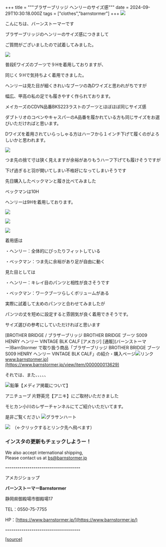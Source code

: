 +++
title = """ブラザーブリッジ ヘンリーのサイズ感"""
date = 2024-09-29T10:30:18.000Z
tags = ["clothes","barnstormer"]
+++
[![](https://stat.ameba.jp/user_images/20231023/16/barnstormer-go/b2/03/p/o0420015015354743273.png)](https://ameblo.jp/barnstormer-go/entry-12825670498.html)

こんにちは、バーンストーマーです

ブラザーブリッジのヘンリーのサイズ感につきまして

ご質問がございましたので試着してみました。

[![](https://stat.ameba.jp/user_images/20240929/17/barnstormer-go/65/45/j/o0266040015492087693.jpg)](https://stat.ameba.jp/user_images/20240929/17/barnstormer-go/65/45/j/o0266040015492087693.jpg)

普段Eワイズのブーツで９Hを着用しておりますが、

同じく９Hで気持ちよく着用できました。

ヘンリーは見た目が細くきれいなブーツの為Dワイズと思われがちですが

幅広、甲高の私の足でも履きやすく作られております。

メイカーズのCDVN品番BKS223ラストのブーツとほぼほぼ同じサイズ感

ダブトリオのコペンやキャスパーのA品番を履かれている方も同じサイズをお選びいただければと思います。

Dワイズを着用されていらっしゃる方はハーフから１インチ下げて履くのがよろしいかと思われます。

[![](https://stat.ameba.jp/user_images/20240929/17/barnstormer-go/d1/a7/j/o0266040015492087696.jpg)](https://stat.ameba.jp/user_images/20240929/17/barnstormer-go/d1/a7/j/o0266040015492087696.jpg)

つま先の捨て寸は狭く見えますが余裕がありもうハーフ下げても履けそうですが

下げ過ぎると羽が開いてしまい不格好になってしまいそうです

先日購入したベックマンと履き比べてみました

ベックマンは10H

ヘンリーは9Hを着用しております。

[![](https://stat.ameba.jp/user_images/20240929/17/barnstormer-go/12/83/j/o0466070015492095795.jpg)](https://stat.ameba.jp/user_images/20240929/17/barnstormer-go/12/83/j/o0466070015492095795.jpg)

[![](https://stat.ameba.jp/user_images/20240929/17/barnstormer-go/0c/fb/j/o0466070015492095798.jpg)](https://stat.ameba.jp/user_images/20240929/17/barnstormer-go/0c/fb/j/o0466070015492095798.jpg)

[![](https://stat.ameba.jp/user_images/20240929/17/barnstormer-go/51/fa/j/o0466070015492095801.jpg)](https://stat.ameba.jp/user_images/20240929/17/barnstormer-go/51/fa/j/o0466070015492095801.jpg)

着用感は

・ヘンリー：全体的にぴったりフィットしている

・ベックマン：つま先に余裕があり足が自由に動く

見た目としては

・ヘンリー：キレイ目のパンツと相性が良さそうです

・ベックマン：ワークブーツらしくボリュームがある

実際に試着して太めのパンツと合わせてみましたが

パンツの丈を短めに設定すると雰囲気が良く着用できそうです。

サイズ選びの参考にしていただければと思います

[BROTHER BRIDGE / ブラザーブリッジ BROTHER BRIDGE ブーツ S009 HENRY ヘンリー VINTAGE BLK CALF \[アメカジ\] \[通販\](バーンストーマー)BarnStormer で取り扱う商品「ブラザーブリッジ BROTHER BRIDGE ブーツ S009 HENRY ヘンリー VINTAGE BLK CALF」の紹介・購入ページ![リンク](https://c.stat100.ameba.jp/ameblo/symbols/v3.20.0/svg/gray/editor_link.svg)www.barnstormer.jp](https://www.barnstormer.jp/view/item/000000013629)

それでは、また、、、、、

![鉛筆](https://stat100.ameba.jp/blog/ucs/img/char/char3/519.png)【メディア掲載について】

アニチューブ 片野英児【アニキ】にご取材いただきました

モヒカン小川のレザーチャンネルにてご紹介いただいてます。

是非ご覧ください ![グラサンハート](https://stat100.ameba.jp/blog/ucs/img/char/char3/148.png)

[![](https://stat.ameba.jp/user_images/20230412/16/barnstormer-go/6a/23/p/o0108010815269242493.png)](https://www.instagram.com/barnstormer_daily/)　（←クリックするとリンク先へ飛べます）

### インスタの更新もチェックしようー！

We also accept international shipping,  
Please contact us at bs@barnstormer.jp

**\-------------------------------------**

アメカジショップ

**バーンストーマーBarnstormer**

静岡県御殿場市御殿場17

TEL：0550-75-7755

HP：[https://www.barnstormer.jp/](https://www.barnstormer.jp/)

**\-------------------------------------**

[[source]](https://ameblo.jp/barnstormer-go/entry-12869371102.html)
